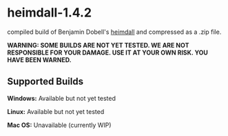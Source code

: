 # heimdall-1.4.2
compiled build of Benjamin Dobell's [heimdall](https://github.com/Benjamin-Dobell/Heimdall) and compressed as a .zip file.

**WARNING: SOME BUILDS ARE NOT YET TESTED. WE ARE NOT RESPONSIBLE FOR YOUR DAMAGE. USE IT AT YOUR OWN RISK. YOU HAVE BEEN WARNED.**

## Supported Builds
**Windows:** Available but not yet tested

**Linux:** Available but not yet tested

**Mac OS:** Unavailable (currently WIP)
